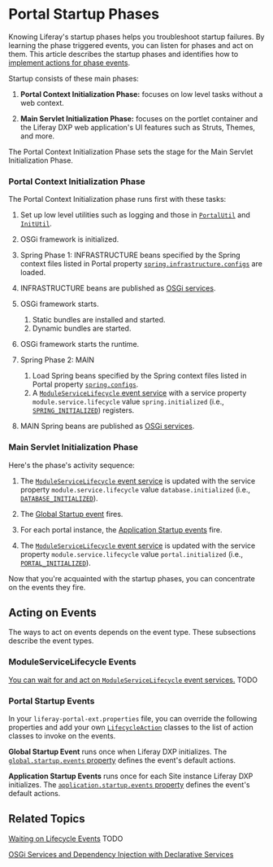 # Portal Startup Phases

Knowing Liferay's startup phases helps you troubleshoot startup failures. By learning the phase triggered events, you can listen for phases and act on them. This article describes the startup phases and identifies how to [implement actions for phase events](#acting-on-events).

Startup consists of these main phases:

1. **Portal Context Initialization Phase:** focuses on low level tasks without a web context.

1. **Main Servlet Initialization Phase:** focuses on the portlet container and the Liferay DXP web application's UI features such as Struts, Themes, and more.

The Portal Context Initialization Phase sets the stage for the Main Servlet Initialization Phase.

### Portal Context Initialization Phase

The Portal Context Initialization phase runs first with these tasks:

1. Set up low level utilities such as logging and those in [`PortalUtil`](https://learn.liferay.com/reference/latest/en/dxp/javadocs/portal-impl/com/liferay/portal/util/InitUtil.html) and [`InitUtil`](https://learn.liferay.com/reference/latest/en/dxp/javadocs/portal-impl/com/liferay/portal/util/InitUtil.html).

1. OSGi framework is initialized.

1. Spring Phase 1: INFRASTRUCTURE beans specified by the Spring context files listed in Portal property [`spring.infrastructure.configs`](https://learn.liferay.com/reference/latest/en/dxp/propertiesdoc/portal.properties.html#Spring) are loaded. 


1. INFRASTRUCTURE beans are published as [OSGi services](/docs/7-2/frameworks/-/knowledge_base/f/declarative-services).<!-- Is this the right article?  [OSGi services](./using-an-osgi-service.md) -->
   
1. OSGi framework starts.

    1. Static bundles are installed and started.
    1. Dynamic bundles are started.

1. OSGi framework starts the runtime.

1. Spring Phase 2: MAIN

    1. Load Spring beans specified by the Spring context files listed in Portal property [`spring.configs`](https://learn.liferay.com/reference/latest/en/dxp/propertiesdoc/portal.properties.html#Spring).
    1. A [`ModuleServiceLifecycle` event service](#moduleservicelifecycle-events) with a service property `module.service.lifecycle` value `spring.initialized` (i.e., [`SPRING_INITIALIZED`](https://learn.liferay.com/reference/latest/en/dxp/javadocs/portal-kernel/constant-values.html#com.liferay.portal.kernel.module.framework.ModuleServiceLifecycle.SPRING_INITIALIZED)) registers.

1. MAIN Spring beans are published as [OSGi services](/docs/7-2/frameworks/-/knowledge_base/f/declarative-services). <!-- Is this the right article?  [OSGi services](./using-an-osgi-service.md). -->

### Main Servlet Initialization Phase

Here's the phase's activity sequence:

1. The [`ModuleServiceLifecycle` event service](#moduleservicelifecycle-events) is updated with the service property `module.service.lifecycle` value  `database.initialized` (i.e., [`DATABASE_INITIALIZED`](https://learn.liferay.com/reference/latest/en/dxp/javadocs/portal-kernel/constant-values.html#com.liferay.portal.kernel.module.framework.ModuleServiceLifecycle.DATABASE_INITIALIZED)).

1. The [Global Startup event](#portal-startup-events) fires.

1. For each portal instance, the [Application Startup events](#portal-startup-events) fire.

1. The [`ModuleServiceLifecycle` event service](#moduleservicelifecycle-events) is updated with the service property `module.service.lifecycle` value `portal.initialized` (i.e., [`PORTAL_INITIALIZED`](https://learn.liferay.com/reference/latest/en/dxp/javadocs/portal-kernel/constant-values.html#com.liferay.portal.kernel.module.framework.ModuleServiceLifecycle.PORTAL_INITIALIZED)).

Now that you're acquainted with the startup phases, you can concentrate on the events they fire.

## Acting on Events

The ways to act on events depends on the event type. These subsections describe the event types.

### ModuleServiceLifecycle Events

[You can wait for and act on `ModuleServiceLifecycle` event services.](/docs/7-2/customization/-/knowledge_base/c/waiting-on-lifecycle-events) TODO

### Portal Startup Events

In your `liferay-portal-ext.properties` file, you can override the following  properties and add your own [`LifecycleAction`](https://learn.liferay.com/reference/latest/en/dxp/javadocs/portal-kernel/com/liferay/portal/kernel/events/LifecycleEvent.html) classes to the list of action classes to invoke on the events.

**Global Startup Event** runs once when Liferay DXP initializes. The [`global.startup.events` property](hhttps://learn.liferay.com/reference/latest/en/dxp/propertiesdoc/portal.properties.html#Startup%20Events) defines the event's default actions.

**Application Startup Events** runs once for each Site instance Liferay DXP initializes. The [`application.startup.events` property](https://learn.liferay.com/reference/latest/en/dxp/propertiesdoc/portal.properties.html#Startup%20Events) defines the event's default actions.

## Related Topics

[Waiting on Lifecycle Events](/docs/7-2/customization/-/knowledge_base/c/waiting-on-lifecycle-events) TODO

[OSGi Services and Dependency Injection with Declarative Services](/docs/7-2/frameworks/-/knowledge_base/f/declarative-services)  <!-- Is this the right article?    [OSGi services](./using-an-osgi-service.md). -->